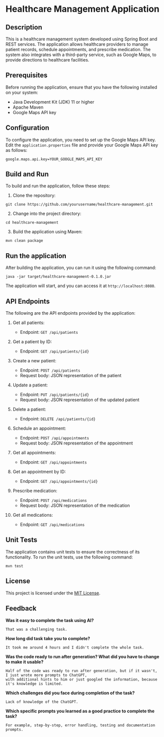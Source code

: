 # Healthcare Management Application

## Description
This is a healthcare management system developed using Spring Boot and REST services. The application allows healthcare providers to manage patient records, schedule appointments, and prescribe medication. The system also integrates with a third-party service, such as Google Maps, to provide directions to healthcare facilities.

## Prerequisites
Before running the application, ensure that you have the following installed on your system:
- Java Development Kit (JDK) 11 or higher
- Apache Maven
- Google Maps API key

## Configuration
To configure the application, you need to set up the Google Maps API key. Edit the `application.properties` file and provide your Google Maps API key as follows:
```
google.maps.api.key=YOUR_GOOGLE_MAPS_API_KEY
```

## Build and Run
To build and run the application, follow these steps:

1. Clone the repository:
```
git clone https://github.com/yourusername/healthcare-management.git
```

2. Change into the project directory:
```   
cd healthcare-management
```

3. Build the application using Maven:
```
mvn clean package
```

## Run the application
After building the application, you can run it using the following command:
```
java -jar target/healthcare-management-0.1.0.jar
```

The application will start, and you can access it at `http://localhost:8080`.

## API Endpoints
The following are the API endpoints provided by the application:

1. Get all patients:
    - Endpoint: `GET /api/patients`

2. Get a patient by ID:
    - Endpoint: `GET /api/patients/{id}`

3. Create a new patient:
    - Endpoint: `POST /api/patients`
    - Request body: JSON representation of the patient

4. Update a patient:
    - Endpoint: `PUT /api/patients/{id}`
    - Request body: JSON representation of the updated patient

5. Delete a patient:
    - Endpoint: `DELETE /api/patients/{id}`

6. Schedule an appointment:
    - Endpoint: `POST /api/appointments`
    - Request body: JSON representation of the appointment

7. Get all appointments:
    - Endpoint: `GET /api/appointments`

8. Get an appointment by ID:
    - Endpoint: `GET /api/appointments/{id}`

9. Prescribe medication:
    - Endpoint: `POST /api/medications`
    - Request body: JSON representation of the medication

10. Get all medications:
    - Endpoint: `GET /api/medications`

## Unit Tests
The application contains unit tests to ensure the correctness of its functionality. To run the unit tests, use the following command:
```
mvn test
```

## License
This project is licensed under the [MIT License](https://opensource.org/licenses/MIT).

## Feedback

**Was it easy to complete the task using AI?**

    That was a challenging task. 

**How long did task take you to complete?**

    It took me around 4 hours and I didn't complete the whole task.

**Was the code ready to run after generation? What did you have to change to make it usable?**

    Half of the code was ready to run after generation, but if it wasn't, I just wrote more prompts to ChatGPT,
    with additional hints to him or just googled the information, because it's knowledge is limited.

**Which challenges did you face during completion of the task?**

    Lack of knowledge of the ChatGPT.

**Which specific prompts you learned as a good practice to complete the task?**

    For example, step-by-step, error handling, testing and documentation prompts. 